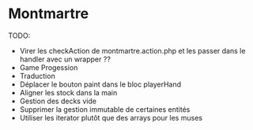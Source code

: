 # Montmartre

TODO:

- Virer les checkAction de montmartre.action.php et les passer dans le handler 
  avec un wrapper ??
- Game Progession
- Traduction
- Déplacer le bouton paint dans le bloc playerHand
- Aligner les stock dans la main
- Gestion des decks vide
- Supprimer la gestion immutable de certaines entités
- Utiliser les iterator plutôt que des arrays pour les muses

